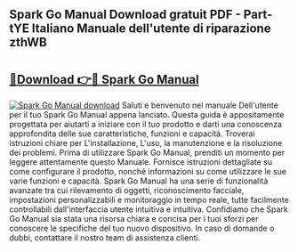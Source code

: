 ## Spark Go Manual Download gratuit PDF - Part-tYE Italiano Manuale dell'utente di riparazione zthWB

# <h2><a href="http://dfaylpp.blite.top/?on=Spark+Go+Manual">🔗Download 👉🔴 Spark Go Manual</a></h2>

[![Spark Go Manual download](https://i.imgur.com/lujVjoI.png)](http://dfaylpp.blite.top/?on=Spark+Go+Manual)
Saluti e benvenuto nel manuale Dell'utente per il tuo Spark Go Manual appena lanciato. Questa guida è appositamente progettata per aiutarti a iniziare con il tuo prodotto e darti una conoscenza approfondita delle sue caratteristiche, funzioni e capacità. Troverai istruzioni chiare per L'installazione, L'uso, la manutenzione e la risoluzione dei problemi. Prima di utilizzare Spark Go Manual, prenditi un momento per leggere attentamente questo Manuale. Fornisce istruzioni dettagliate su come configurare il prodotto, nonché informazioni su come utilizzare le sue varie funzioni e capacità. Spark Go Manual ha una serie di funzionalità avanzate tra cui rilevamento di oggetti, riconoscimento facciale, impostazioni personalizzabili e monitoraggio in tempo reale, tutte facilmente controllabili dall'interfaccia utente intuitiva e intuitiva. Confidiamo che Spark Go Manual sia stata una risorsa chiara e concisa per i tuoi sforzi per conoscere le specifiche del tuo nuovo dispositivo. In caso di domande o dubbi, contattare il nostro team di assistenza clienti.
